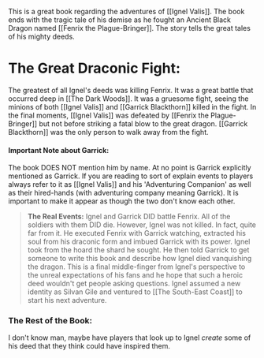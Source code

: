 This is a great book regarding the adventures of [[Ignel Valis]]. The book ends with the tragic tale of his demise as he fought an Ancient Black Dragon named [[Fenrix the Plague-Bringer]]. The story tells the great tales of his mighty deeds. 

# The Great Draconic Fight:
The greatest of all Ignel's deeds was killing Fenrix. It was a great battle that occurred deep in [[The Dark Woods]]. It was a gruesome fight, seeing the minions of both [[Ignel Valis]] and [[Garrick Blackthorn]]
killed in the fight. In the final moments, [[Ignel Valis]] was defeated by [[Fenrix the Plague-Bringer]] but not before striking a fatal blow to the great dragon. [[Garrick Blackthorn]] was the only person to walk away from the fight. 
#### Important Note about Garrick:
The book DOES NOT mention him by name. At no point is Garrick explicitly mentioned as Garrick. If you are reading to sort of explain events to players always refer to it as [[Ignel Valis]] and his 'Adventuring Companion' as well as their hired-hands (with adventuring company meaning Garrick). It is important to make it appear as though the two don't know each other. 

> **The Real Events:**
> Ignel and Garrick DID battle Fenrix. All of the soldiers with them DID die. However, Ignel was not killed. In fact, quite far from it. He executed Fenrix with Garrick watching, extracted his soul from his draconic form and imbued Garrick with its power. Ignel took from the hoard the shard he sought. He then told Garrick to get someone to write this book and describe how Ignel died vanquishing the dragon. This is a final middle-finger from Ignel's perspective to the unreal expectations of his fans and he hope that such a heroic deed wouldn't get people asking questions. Ignel assumed a new identity as Silvan Gile and ventured to [[The South-East Coast]] to start his next adventure.

### The Rest of the Book:
I don't know man, maybe have players that look up to Ignel *create* some of his deed that they think could have inspired them. 

